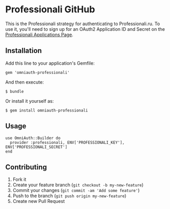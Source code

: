 # Professionali GitHub

This is the Professionali strategy for authenticating to Professionali.ru. To
use it, you'll need to sign up for an OAuth2 Application ID and Secret
on the [Professionali Applications Page](http://dev.professionali.ru).

## Installation

Add this line to your application's Gemfile:

    gem 'omniauth-professionali'

And then execute:

    $ bundle

Or install it yourself as:

    $ gem install omniauth-professionali

## Usage

    use OmniAuth::Builder do
      provider :professionali, ENV['PROFESSIONALI_KEY'], ENV['PROFESSIONALI_SECRET']
    end


## Contributing

1. Fork it
2. Create your feature branch (`git checkout -b my-new-feature`)
3. Commit your changes (`git commit -am 'Add some feature'`)
4. Push to the branch (`git push origin my-new-feature`)
5. Create new Pull Request
